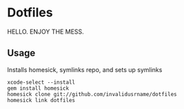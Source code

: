 # Dotfiles

HELLO. ENJOY THE MESS.

## Usage

Installs homesick, symlinks repo, and sets up symlinks

    xcode-select --install
    gem install homesick
    homesick clone git://github.com/invalidusrname/dotfiles
    homesick link dotfiles
